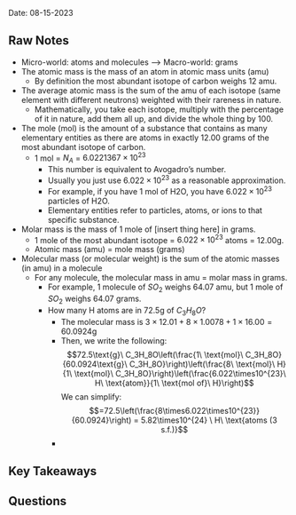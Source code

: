 Date: 08-15-2023

## Raw Notes

- Micro-world: atoms and molecules ——> Macro-world: grams
- The atomic mass is the mass of an atom in atomic mass units (amu)
	- By definition the most abundant isotope of carbon weighs 12 amu.
- The average atomic mass is the sum of the amu of each isotope (same element with different neutrons) weighted with their rareness in nature.
	- Mathematically, you take each isotope, multiply with the percentage of it in nature, add them all up, and divide the whole thing by 100.
- The mole (mol) is the amount of a substance that contains as many elementary entities as there are atoms in exactly 12.00 grams of the most abundant isotope of carbon.
	- 1 mol = $N_A$ = $6.0221367 \times 10^{23}$
		- This number is equivalent to Avogadro’s number.
		- Usually you just use $6.022 \times 10^{23}$ as a reasonable approximation.
		- For example, if you have 1 mol of H2O, you have $6.022 \times 10^{23}$ particles of H2O.
		- Elementary entities refer to particles, atoms, or ions to that specific substance.
- Molar mass is the mass of 1 mole of \[insert thing here\] in grams.
	- 1 mole of the most abundant isotope = $6.022 \times 10^{23}$ atoms = 12.00g.
	- Atomic mass (amu) = mole mass (grams)
- Molecular mass (or molecular weight) is the sum of the atomic masses (in amu) in a molecule
	- For any molecule, the molecular mass in amu = molar mass in grams.
		- For example, 1 molecule of $SO_2$ weighs 64.07 amu, but 1 mole of $SO_2$ weighs 64.07 grams.
		- How many H atoms are in 72.5g of $C_3 H_8 O$?
			- The molecular mass is $3 \times 12.01 + 8 \times 1.0078 + 1 \times 16.00 = 60.0924\text{g}$
			- Then, we write the following: $$72.5\text{g}\ C_3H_8O\left(\frac{1\ \text{mol}\ C_3H_8O}{60.0924\text{g}\ C_3H_8O}\right)\left(\frac{8\ \text{mol}\ H}{1\ \text{mol}\ C_3H_8O}\right)\left(\frac{6.022\times10^{23}\ H\  \text{atom}}{1\ \text{mol of}\ H}\right)$$We can simplify: $$=72.5\left(\frac{8\times6.022\times10^{23}}{60.0924}\right) = 5.82\times10^{24} \ H\ \text{atoms (3 s.f.)}$$
			- 

## Key Takeaways



## Questions

